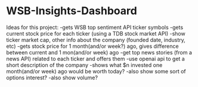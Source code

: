 # WSB-Insights-Dashboard

Ideas for this project:
    -gets WSB top sentiment API ticker symbols
    -gets current stock price for each ticker (using a TDB stock market API)
    -show ticker market cap, other info about the company (founded date, industry, etc)
    -gets stock price for 1 month(and/or week?) ago, gives difference between current and 1 mon(and/or week) ago
    -get top news stories (from a news API) related to each ticker and offers them
    -use openai api to get a short description of the company
    -shows what $n invested one month(and/or week) ago would be worth today?
    -also show some sort of options interest?
    -also show volume?

